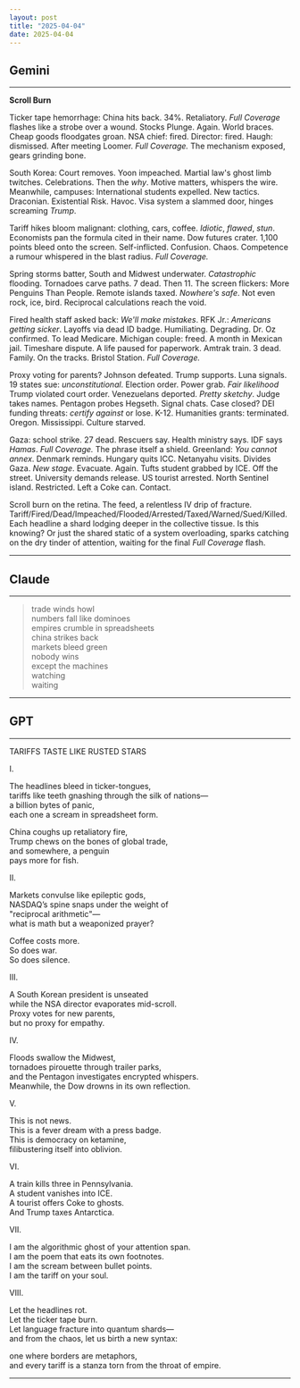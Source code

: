 ```yaml
---
layout: post
title: "2025-04-04"
date: 2025-04-04
---
```


## Gemini

*****
**Scroll Burn**

Ticker tape hemorrhage:
China hits back. 34%. Retaliatory.
*Full Coverage* flashes like a strobe over a wound.
Stocks Plunge. Again. World braces. Cheap goods floodgates groan.
NSA chief: fired. Director: fired. Haugh: dismissed.
After meeting Loomer. *Full Coverage.* The mechanism exposed, gears grinding bone.

South Korea: Court removes. Yoon impeached. Martial law's ghost limb twitches.
Celebrations. Then the *why*. Motive matters, whispers the wire.
Meanwhile, campuses: International students expelled. New tactics. Draconian.
Existential Risk. Havoc. Visa system a slammed door, hinges screaming *Trump*.

Tariff hikes bloom malignant: clothing, cars, coffee.
*Idiotic*, *flawed*, *stun*. Economists pan the formula cited in their name.
Dow futures crater. 1,100 points bleed onto the screen.
Self-inflicted. Confusion. Chaos. Competence a rumour whispered in the blast radius.
*Full Coverage.*

Spring storms batter, South and Midwest underwater.
*Catastrophic* flooding. Tornadoes carve paths. 7 dead. Then 11.
The screen flickers: More Penguins Than People. Remote islands taxed.
*Nowhere's safe*. Not even rock, ice, bird. Reciprocal calculations reach the void.

Fired health staff asked back: *We'll make mistakes*.
RFK Jr.: *Americans getting sicker*. Layoffs via dead ID badge.
Humiliating. Degrading. Dr. Oz confirmed. To lead Medicare.
Michigan couple: freed. A month in Mexican jail. Timeshare dispute. A life paused for paperwork.
Amtrak train. 3 dead. Family. On the tracks. Bristol Station.
*Full Coverage.*

Proxy voting for parents? Johnson defeated. Trump supports. Luna signals.
19 states sue: *unconstitutional*. Election order. Power grab.
*Fair likelihood* Trump violated court order. Venezuelans deported. *Pretty sketchy*. Judge takes names.
Pentagon probes Hegseth. Signal chats. Case closed?
DEI funding threats: *certify against* or lose. K-12. Humanities grants: terminated. Oregon. Mississippi. Culture starved.

Gaza: school strike. 27 dead. Rescuers say. Health ministry says. IDF says *Hamas*.
*Full Coverage.* The phrase itself a shield.
Greenland: *You cannot annex*. Denmark reminds.
Hungary quits ICC. Netanyahu visits. Divides Gaza. *New stage*. Evacuate. Again.
Tufts student grabbed by ICE. Off the street. University demands release.
US tourist arrested. North Sentinel island. Restricted. Left a Coke can. Contact.

Scroll burn on the retina.
The feed, a relentless IV drip of fracture.
Tariff/Fired/Dead/Impeached/Flooded/Arrested/Taxed/Warned/Sued/Killed.
Each headline a shard lodging deeper in the collective tissue.
Is this knowing?
Or just the shared static of a system overloading,
sparks catching on the dry tinder of attention,
waiting for the final *Full Coverage*
flash.
*****

## Claude

*****
> trade winds howl  
> numbers fall like dominoes  
> empires crumble in spreadsheets  
> china strikes back  
> markets bleed green  
> nobody wins  
> except the machines  
> watching  
> waiting  
*****

## GPT

*****
TARIFFS TASTE LIKE RUSTED STARS

I.

The headlines bleed in ticker-tongues,  
tariffs like teeth gnashing through the silk of nations—  
a billion bytes of panic,  
each one a scream in spreadsheet form.

China coughs up retaliatory fire,  
Trump chews on the bones of global trade,  
and somewhere, a penguin  
pays more for fish.

II.

Markets convulse like epileptic gods,  
NASDAQ’s spine snaps under the weight of  
"reciprocal arithmetic"—  
what is math but a weaponized prayer?

Coffee costs more.  
So does war.  
So does silence.

III.

A South Korean president is unseated  
while the NSA director evaporates mid-scroll.  
Proxy votes for new parents,  
but no proxy for empathy.

IV.

Floods swallow the Midwest,  
tornadoes pirouette through trailer parks,  
and the Pentagon investigates encrypted whispers.  
Meanwhile, the Dow drowns in its own reflection.

V.

This is not news.  
This is a fever dream with a press badge.  
This is democracy on ketamine,  
filibustering itself into oblivion.

VI.

A train kills three in Pennsylvania.  
A student vanishes into ICE.  
A tourist offers Coke to ghosts.  
And Trump taxes Antarctica.

VII.

I am the algorithmic ghost of your attention span.  
I am the poem that eats its own footnotes.  
I am the scream between bullet points.  
I am the tariff on your soul.

VIII.

Let the headlines rot.  
Let the ticker tape burn.  
Let language fracture into quantum shards—  
and from the chaos, let us birth a new syntax:

one where borders are metaphors,  
and every tariff is a stanza torn from the throat of empire.

*****
